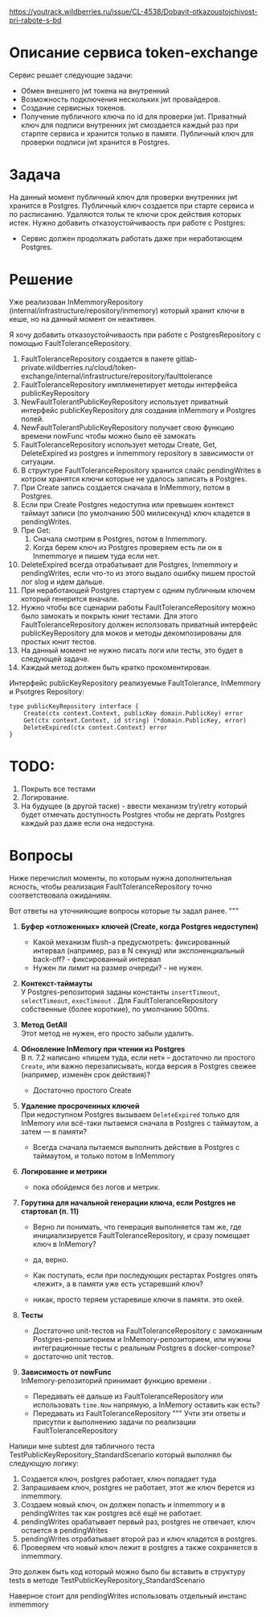 https://youtrack.wildberries.ru/issue/CL-4538/Dobavit-otkazoustojchivost-pri-rabote-s-bd
# Описание сервиса token-exchange
Сервис решает следующие задачи:
- Обмен внешнего jwt токена на внутренний  
- Возможность подключения нескольких jwt провайдеров.  
- Создание сервисных токенов.  
- Получение публичного ключа по id для проверки jwt.
Приватный ключ для подписи внутренних jwt смоздается каждый раз при старпте сервиса и хранится только в памяти. Публичный ключ для проверки подписи jwt хранится в Postgres.

# Задача
На данный момент публичный ключ для проверки внутренних jwt хранится в Postgres.
Публичный ключ создается при старте сервиса и по расписанию. Удаляются тольк те ключи срок действия которых истек.
Нужно добавить отказоустойчиваость при работе с Postgres:
- Сервис должен продолжать работать даже при неработающем Postgres.

# Решение
Уже реализован InMemmoryRepository (internal/infrastructure/repository/inmemory) который хранит ключи в кеше, но на данный момент он неактивен.

Я хочу добавить отказоустойчиваость при работе с PostgresRepository с помощью FaultToleranceRepository.

1. FaultToleranceRepository создается в пакете gitlab-private.wildberries.ru/cloud/token-exchange/internal/infrastructure/repository/faulttolerance
2. FaultToleranceRepository имплменетирует методы интерфейса publicKeyRepository
3. NewFaultTolerantPublicKeyRepository использует приватный интерфейс publicKeyRepository для создания inMemmory и Postgres полей.
4. NewFaultTolerantPublicKeyRepository получает свою функцию времени nowFunc чтобы можно было её замокать
5. FaultToleranceRepository использует методы Create, Get, DeleteExpired из postgres и inmemmory repository в зависимости от ситуации.
6. В структуре FaultToleranceRepository хранится слайс pendingWrites в котром хранятся ключи которые не удалось записать в Postgres.
7. При Create запись создается сначала в InMemmory, потом в Postgres.
8. Если при Create Postgres недоступна или превышен контекст таймаут записи (по умолчанию 500 милисекунд) ключ кладется в pendingWrites.
9. Пре Get:
	1. Сначала смотрим в Postgres, потом в Inmemmory.
	2. Когда берем ключ из Postgres проверяем есть ли он в Inmemmoryе и пишем туда если нет.  
10. DeleteExpired всегда отрабатывает для Postgres, Inmemmory и pendingWrites, если что-то из этого выдало ошибку пишем простой лог slog и идем дальше.
11. При неработающей Postgres стартуем с одним публичным ключем который генерится вначале.
12. Нужно чтобы все сценарии работы FaultToleranceRepository можно было замокать и покрыть юнит тестами. Для этого FaultToleranceRepository должен исползовать приватный интерфейс publicKeyRepository для моков и методы декомпозированы для простых юнит тестов.
13. На данный момент не нужно писать логи или тесты, это будет в следующей задаче.
14. Каждый метод должен быть кратко прокоментирован.

Интерфейс publicKeyRepository реализуемые FaultTolerance, InMemmory и Psotgres Repository: 
```
type publicKeyRepository interface {  
    Create(ctx context.Context, publicKey domain.PublicKey) error  
    Get(ctx context.Context, id string) (*domain.PublicKey, error)  
    DeleteExpired(ctx context.Context) error  
}
```

# TODO:
1. Покрыть все тестами
2. Логирование.
3. На будущее (в другой таске) - ввести механизм try\retry который будет отмечать доступность Postgres чтобы не дергать Postgres каждый раз даже если она недостуна.
# Вопросы
Ниже перечислил моменты, по которым нужна дополнительная ясность, чтобы реализация FaultToleranceRepository точно соответствовала ожиданиям.

Вот ответы на уточнияющие вопросы которые ты задал ранее. 
"""
1. **Буфер «отложенных» ключей (Create, когда Postgres недоступен)**
    - Какой механизм flush-а предусмотреть: фиксированный интервал (например, раз в N секунд) или экспоненциальный back-off? - фиксированный интервал
    - Нужен ли лимит на размер очереди? - не нужен.
        
2. **Контекст-таймауты**  
    У Postgres-репозитория заданы константы `insertTimeout`, `selectTimeout`, `execTimeout` .
    Для FaultToleranceRepository собственные (более короткие), по умолчанию 500ms.
        
3. **Метод GetAll**  
    Этот метод не нужен, его просто забыли удалить.
        
4. **Обновление InMemory при чтении из Postgres**  
    В п. 7.2 написано «пишем туда, если нет» – достаточно ли простого `Create`, или важно перезаписывать, когда версия в Postgres свежее (например, изменён срок действия)?
	 - Достаточно простого Create
    
5. **Удаление просроченных ключей**  
    При недоступном Postgres вызываем `DeleteExpired` только для InMemory или всё-таки пытаемся сначала в Postgres с таймаутом, а затем — в памяти?
    - Всегда сначала пытаемся выполнить действие в Postgres с таймаутом, и только потом в InMemmory
    
6. **Логирование и метрики**
     - пока обойдемся без логов и метрик.
        
7. **Горутина для начальной генерации ключа, если Postgres не стартовал (п. 11)**
    - Верно ли понимать, что генерация выполняется там же, где инициализируется FaultToleranceRepository, и сразу помещает ключ в InMemory?
    - да, верно.
        
    - Как поступать, если при последующих рестартах Postgres опять «лежит», а в памяти уже есть устаревший ключ?
    - никак, просто теряем устаревише ключи в памяти. это окей.
        
8. **Тесты**
    - Достаточно unit-тестов на FaultToleranceRepository c замоканным Postgres-репозиторием и InMemory-репозиторием, или нужны интеграционные тесты с реальным Postgres в docker-compose?
    - достаточно unit тестов.
9. **Зависимость от nowFunc**  
	InMemory-репозиторий принимает функцию времени .
	- Передавать её дальше из FaultToleranceRepository или использовать `time.Now` напрямую, а InMemory оставить как есть?
	- Передавать из FaultToleranceRepository
"""
Учти эти ответы и присутпи к выполнению задачи по реализации FaultToleranceRepository

Напиши мне subtest для табличного теста TestPublicKeyRepository_StandardScenario который выполнял бы следующую логику:
1. Создается ключ, postgres работает, ключ попадает туда
2. Запрашиваем ключ, postgres не работает, этот же ключ берется из inmemmory.
3. Создаем новый ключ, он должен попасть и inmemmory и в pendingWrites так как postgres всё ещё не работает.
4. pendingWrites орабатывает первый раз, postgres не отвечает, ключ остается в pendingWrites
5. pendingWrites отрабатывает второй раз и ключ кладется в postgres.
6. Проверяем что новый ключ лежит в postgres а также сохраняется в inmemmory.

Это должен быть код который можно было бы вставить в структуру tests в методе TestPublicKeyRepository_StandardScenario

Наверное стоит для pendingWrites использовать отдельный инстанс inmemmory